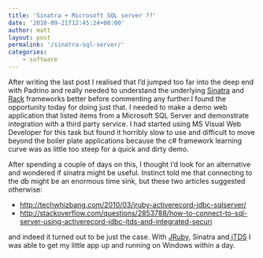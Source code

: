 ```yaml
---
title: 'Sinatra + Microsoft SQL server ??'
date: '2010-09-21T12:45:24+00:00'
author: matt
layout: post
permalink: '/sinatra-sql-server/'
categories:
    - software
---
```


After writing the last post I realised that I’d jumped too far into the deep end with Padrino and really needed to understand the underlying [Sinatra](http://sinatrarb.com) and [Rack](http://rack.rubyforge.org/) frameworks better before commenting any further.I found the opportunity today for doing just that. I needed to make a demo web application that listed items from a Microsoft SQL Server and demonstrate integration with a third party service. I had started using MS Visual Web Developer for this task but found it horribly slow to use and difficult to move beyond the boiler plate applications because the c# framework learning curve was as little too steep for a quick and dirty demo.

After spending a couple of days on this, I thought I’d look for an alternative and wondered if sinatra might be useful. Instinct told me that connecting to the db might be an enormous time sink, but these two articles suggested otherwise:

- <http://techwhizbang.com/2010/03/jruby-activerecord-jdbc-sqlserver/>
- <http://stackoverflow.com/questions/2853788/how-to-connect-to-sql-server-using-activerecord-jdbc-jtds-and-integrated-securi>

and indeed it turned out to be just the case. With [JRuby](http://jruby.org/), Sinatra and[ jTDS](http://jtds.sourceforge.net/) I was able to get my little app up and running on Windows within a day.
